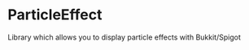 ParticleEffect
==============

Library which allows you to display particle effects with Bukkit/Spigot
